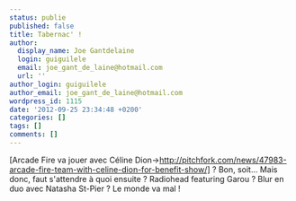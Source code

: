 ```yaml
---
status: publie
published: false
title: Tabernac' !
author:
  display_name: Joe Gantdelaine
  login: guiguilele
  email: joe_gant_de_laine@hotmail.com
  url: ''
author_login: guiguilele
author_email: joe_gant_de_laine@hotmail.com
wordpress_id: 1115
date: '2012-09-25 23:34:48 +0200'
categories: []
tags: []
comments: []
---
```

[Arcade Fire va jouer avec Céline Dion->http://pitchfork.com/news/47983-arcade-fire-team-with-celine-dion-for-benefit-show/] ? Bon, soit... Mais donc, faut s'attendre à quoi ensuite ? Radiohead featuring Garou ? Blur en duo avec Natasha St-Pier ? Le monde va mal !
